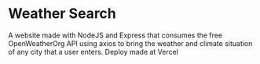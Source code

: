 # Weather Search
A website made with NodeJS and Express that consumes the free OpenWeatherOrg API using axios to bring the weather and climate situation of any city that a user enters. Deploy made at Vercel

